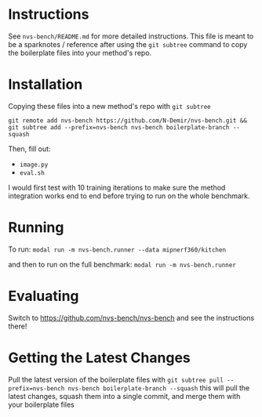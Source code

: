 # Instructions
See `nvs-bench/README.md` for more detailed instructions. This file is meant to be a sparknotes / reference after using the `git subtree` command to copy the boilerplate files into your method's repo.

# Installation
Copying these files into a new method's repo with `git subtree`
```
git remote add nvs-bench https://github.com/N-Demir/nvs-bench.git && git subtree add --prefix=nvs-bench nvs-bench boilerplate-branch --squash
```

Then, fill out:
- `image.py`
- `eval.sh`

I would first test with 10 training iterations to make sure the method integration works end to end before trying to run on the whole benchmark.

# Running
To run:
`modal run -m nvs-bench.runner --data mipnerf360/kitchen`

and then to run on the full benchmark:
`modal run -m nvs-bench.runner`

# Evaluating
Switch to https://github.com/nvs-bench/nvs-bench and see the instructions there!

# Getting the Latest Changes
Pull the latest version of the boilerplate files with
`git subtree pull --prefix=nvs-bench nvs-bench boilerplate-branch --squash`
this will pull the latest changes, squash them into a single commit, and merge them with your boilerplate files